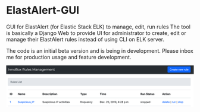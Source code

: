 # ElastAlert-GUI
GUI for ElastAlert (for Elastic Stack ELK) to manage, edit, run rules
The tool is basically a Django Web to provide UI for administrator to create, edit or manage their ElastAlert rules instead of using CLI on ELK server.

The code is an initial beta version and is being in development. Please inbox me for production usage and feature development.

![Sample GUI](https://github.com/hiep4hiep/ElastAlert-GUI/blob/master/Sample_GUI.png)
